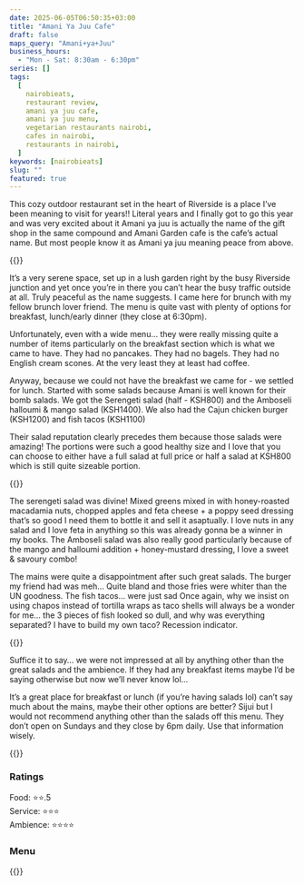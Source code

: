 ```yaml
---
date: 2025-06-05T06:50:35+03:00
title: "Amani Ya Juu Cafe"
draft: false
maps_query: "Amani+ya+Juu"
business_hours:
  - "Mon - Sat: 8:30am - 6:30pm"
series: []
tags:
  [
    nairobieats,
    restaurant review,
    amani ya juu cafe,
    amani ya juu menu,
    vegetarian restaurants nairobi,
    cafes in nairobi,
    restaurants in nairobi,
  ]
keywords: [nairobieats]
slug: ""
featured: true
---
```


This cozy outdoor restaurant set in the heart of Riverside is a place I’ve been meaning to visit for years!! Literal years and I finally got to go this year and was very excited about it Amani ya juu is actually the name of the gift shop in the same compound and Amani Garden cafe is the cafe’s actual name. But most people know it as Amani ya juu meaning peace from above.

{{<image-gallery key="amani-ya-juu-cafe" titles="amani-01 amani-02 amani-03 amani-04">}}

It’s a very serene space, set up in a lush garden right by the busy Riverside junction and yet once you’re in there you can’t hear the busy traffic outside at all. Truly peaceful as the name suggests. I came here for brunch with my fellow brunch lover friend. The menu is quite vast with plenty of options for breakfast, lunch/early dinner (they close at 6:30pm).

Unfortunately, even with a wide menu… they were really missing quite a number of items particularly on the breakfast section which is what we came to have. They had no pancakes. They had no bagels. They had no English cream scones. At the very least they at least had coffee.

Anyway, because we could not have the breakfast we came for - we settled for lunch. Started with some salads because Amani is well known for their bomb salads. We got the Serengeti salad (half - KSH800) and the Amboseli halloumi & mango salad (KSH1400). We also had the Cajun chicken burger (KSH1200) and fish tacos (KSH1100)

Their salad reputation clearly precedes them because those salads were amazing! The portions were such a good healthy size and I love that you can choose to either have a full salad at full price or half a salad at KSH800 which is still quite sizeable portion.

{{<image-gallery key="amani-ya-juu-cafe" titles="amani-05 amani-06">}}

The serengeti salad was divine! Mixed greens mixed in with honey-roasted macadamia nuts, chopped apples and feta cheese + a poppy seed dressing that’s so good I need them to bottle it and sell it asaptually. I love nuts in any salad and I love feta in anything so this was already gonna be a winner in my books. The Amboseli salad was also really good particularly because of the mango and halloumi addition + honey-mustard dressing, I love a sweet & savoury combo!

The mains were quite a disappointment after such great salads. The burger my friend had was meh… Quite bland and those fries were whiter than the UN goodness. The fish tacos… were just sad Once again, why we insist on using chapos instead of tortilla wraps as taco shells will always be a wonder for me… the 3 pieces of fish looked so dull, and why was everything separated? I have to build my own taco? Recession indicator.

{{<image-gallery key="amani-ya-juu-cafe" titles="amani-07 amani-08 amani-09">}}

Suffice it to say… we were not impressed at all by anything other than the great salads and the ambience. If they had any breakfast items maybe I’d be saying otherwise but now we’ll never know lol…

It’s a great place for breakfast or lunch (if you’re having salads lol) can’t say much about the mains, maybe their other options are better? Sijui but I would not recommend anything other than the salads off this menu. They don’t open on Sundays and they close by 6pm daily. Use that information wisely.

{{<image-gallery key="" titles="">}}

### Ratings

Food: ⭐️⭐️.5<br>
Service: ⭐️️⭐️⭐️<br>
Ambience: ⭐⭐️⭐️⭐️ <br>

### Menu

{{<remote-image-gallery key="">}}
